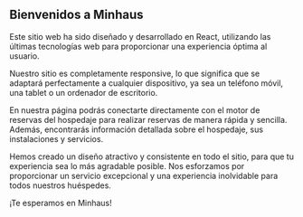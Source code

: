 ## Bienvenidos a Minhaus

Este sitio web ha sido diseñado y desarrollado en React, utilizando las últimas tecnologías web para proporcionar una experiencia óptima al usuario.

Nuestro sitio es completamente responsive, lo que significa que se adaptará perfectamente a cualquier dispositivo, ya sea un teléfono móvil, una tablet o un ordenador de escritorio.

En nuestra página podrás conectarte directamente con el motor de reservas del hospedaje para realizar reservas de manera rápida y sencilla. Además, encontrarás información detallada sobre el hospedaje, sus instalaciones y servicios.

Hemos creado un diseño atractivo y consistente en todo el sitio, para que tu experiencia sea lo más agradable posible. Nos esforzamos por proporcionar un servicio excepcional y una experiencia inolvidable para todos nuestros huéspedes.

¡Te esperamos en Minhaus!
